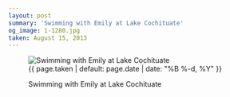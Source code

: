 ```yaml
---
layout: post
summary: 'Swimming with Emily at Lake Cochituate'
og_image: 1-1280.jpg
taken: August 15, 2013
---
```


<figure class="post" data-src="{{ site.assets_url }}/{{ page.og_image }}" data-sub-html='#caption-{{ page.id | remove_first: "/" }}'>
<img alt="Swimming with Emily at Lake Cochituate" sizes="(min-width: 700px) 50vw, calc(100vw - 2rem)" src="{{ site.assets_url }}/1-640.jpg" srcset="{{ site.assets_url }}/1-1280.jpg 1280w, {{ site.assets_url }}/1-960.jpg 960w, {{ site.assets_url }}/1-640.jpg 640w, {{ site.assets_url }}/1-320.jpg 320w"/>
<figcaption id='caption-{{ page.id | remove_first: "/" }}'>
<time>{{ page.taken | default: page.date | date: "%B %-d, %Y" }}</time>
<p>Swimming with Emily at Lake Cochituate</p>
</figcaption>
</figure>
